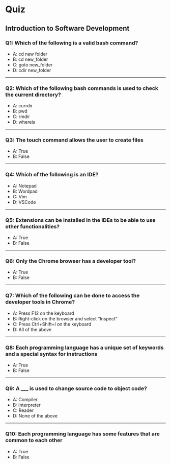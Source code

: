 # Quiz

## Introduction to Software Development

### Q1: Which of the following is a valid bash command?
- A: cd new folder
- B: cd new_folder <Answer>
- C: goto new_folder
- D: cdir new_folder
---

### Q2: Which of the following bash commands is used to check the current directory?
- A: currdir
- B: pwd <Answer>
- C: rmdir
- D: whereis
---

### Q3: The touch command allows the user to create files
- A: True <Answer>
- B: False
---

### Q4: Which of the following is an IDE?
- A: Notepad
- B: Wordpad
- C: Vim
- D: VSCode <Answer>
---

### Q5: Extensions can be installed in the IDEs to be able to use other functionalities?
- A: True <Answer>
- B: False
---

### Q6: Only the Chrome browser has a developer tool?
- A: True
- B: False <Answer>
---

### Q7: Which of the following can be done to access the developer tools in Chrome?
- A: Press F12 on the keyboard
- B: Right-click on the browser and select “Inspect” <Answer>
- C: Press Ctrl+Shift+I on the keyboard
- D: All of the above
---

### Q8: Each programming language has a unique set of keywords and a special syntax for instructions
- A: True <Answer>
- B: False
---

### Q9: A ___ is used to change source code to object code?
- A: Compiler <Answer>
- B: Interpreter
- C: Reader
- D: None of the above
---

### Q10: Each programming language has some features that are common to each other
- A: True <Answer>
- B: False